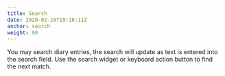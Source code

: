 ```yaml
---
title: Search
date: 2020-02-16T19:16:11Z
anchor: search
weight: 90
---
```


You may search diary entries, the search will update as text is
entered into the search field. Use the search widget or keyboard
action button to find the next match.
